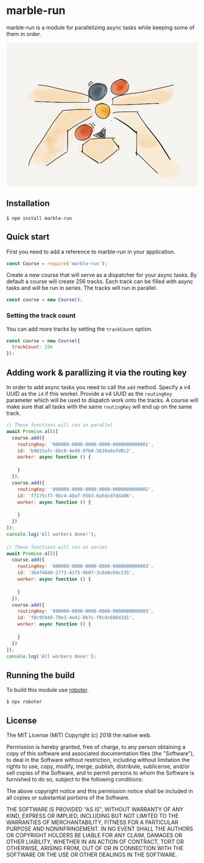 # marble-run

marble-run is a module for parallelizing async tasks while keeping some of them in order.

![marble-run](images/logo.png "marble-run")

## Installation

```shell
$ npm install marble-run
```

## Quick start

First you need to add a reference to marble-run in your application.

```javascript
const Course = require('marble-run');
```

Create a new course that will serve as a dispatcher for your async tasks. By default a course will create 256 tracks. Each track can be filled with async tasks and will be run in series. The tracks will run in parallel.

```javascript
const course = new Course();
```

### Setting the track count

You can add more tracks by setting the `trackCount` option.

```javascript
const course = new Course({
  trackCount: 256
});
```

## Adding work & parallizing it via the routing key

In order to add async tasks you need to call the `add` method. Specify a v4 UUID as the `id` if this worker. Provide a v4 UUID as the `routingKey` parameter which will be used to dispatch work onto the tracks. A course will make sure that all tasks with the same `routingKey` will end up on the same track.

```javascript
// These functions will run in parallel
await Promise.all([
  course.add({
    routingKey: '000000-0000-0000-0000-0000000000001',
    id: 'b9031afc-bbc8-4e48-8fb0-5639a9afd8c2',
    worker: async function () {

    }
  }),
  course.add({
    routingKey: '000000-0000-0000-0000-0000000000002',
    id: 'f7175cf7-9bc4-40af-9583-6a5dcd7dda06',
    worker: async function () {

    }
  })
]);
console.log('All workers done!');

// These functions will run in series
await Promise.all([
  course.add({
    routingKey: '000000-0000-0000-0000-0000000000003',
    id: '364f4680-2771-4175-9b07-3c8a0cb9c135',
    worker: async function () {

    }
  }),
  course.add({
    routingKey: '000000-0000-0000-0000-0000000000003',
    id: 'f8c95949-78e2-4e41-8b7c-f8cdc606d1d1',
    worker: async function () {

    }
  })
]);
console.log('All workers done!');

```

## Running the build

To build this module use [roboter](https://www.npmjs.com/package/roboter).

```shell
$ npx roboter
```

## License

The MIT License (MIT)
Copyright (c) 2018 the native web.

Permission is hereby granted, free of charge, to any person obtaining a copy of this software and associated documentation files (the "Software"), to deal in the Software without restriction, including without limitation the rights to use, copy, modify, merge, publish, distribute, sublicense, and/or sell copies of the Software, and to permit persons to whom the Software is furnished to do so, subject to the following conditions:

The above copyright notice and this permission notice shall be included in all copies or substantial portions of the Software.

THE SOFTWARE IS PROVIDED "AS IS", WITHOUT WARRANTY OF ANY KIND, EXPRESS OR IMPLIED, INCLUDING BUT NOT LIMITED TO THE WARRANTIES OF MERCHANTABILITY, FITNESS FOR A PARTICULAR PURPOSE AND NONINFRINGEMENT. IN NO EVENT SHALL THE AUTHORS OR COPYRIGHT HOLDERS BE LIABLE FOR ANY CLAIM, DAMAGES OR OTHER LIABILITY, WHETHER IN AN ACTION OF CONTRACT, TORT OR OTHERWISE, ARISING FROM, OUT OF OR IN CONNECTION WITH THE SOFTWARE OR THE USE OR OTHER DEALINGS IN THE SOFTWARE.
